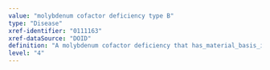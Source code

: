 ```yaml
---
value: "molybdenum cofactor deficiency type B"
type: "Disease"
xref-identifier: "0111163"
xref-dataSource: "DOID"
definition: "A molybdenum cofactor deficiency that has_material_basis_in homozygous or compound heterozygous mutation in the MOCS2 gene on chromosome 5q11."
level: "4"
---
```


